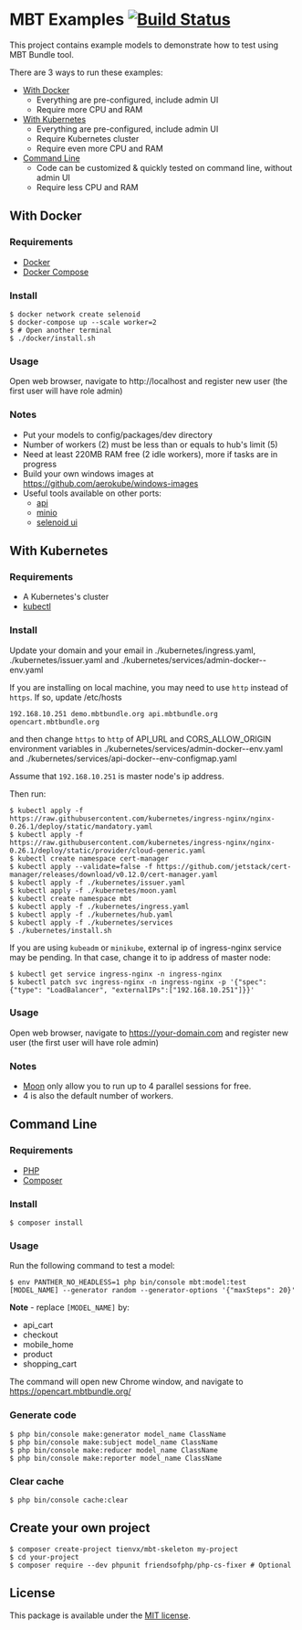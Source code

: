 # MBT Examples [![Build Status][travis_badge]][travis_link]

This project contains example models to demonstrate how to test using MBT Bundle tool.

There are 3 ways to run these examples:
* [With Docker](#with-docker)
  * Everything are pre-configured, include admin UI
  * Require more CPU and RAM
* [With Kubernetes](#with-kubernetes)
  * Everything are pre-configured, include admin UI
  * Require Kubernetes cluster
  * Require even more CPU and RAM
* [Command Line](#command-line)
  * Code can be customized & quickly tested on command line, without admin UI
  * Require less CPU and RAM

## With Docker

### Requirements

* [Docker](https://docs.docker.com/install/)
* [Docker Compose](https://docs.docker.com/compose/install/)

### Install

```
$ docker network create selenoid
$ docker-compose up --scale worker=2
$ # Open another terminal
$ ./docker/install.sh
```

### Usage

Open web browser, navigate to http://localhost and register new user (the first user will have role admin)

### Notes

* Put your models to config/packages/dev directory
* Number of workers (2) must be less than or equals to hub's limit (5)
* Need at least 220MB RAM free (2 idle workers), more if tasks are in progress
* Build your own windows images at https://github.com/aerokube/windows-images
* Useful tools available on other ports:
  * [api](http://localhost:82/api)
  * [minio](http://localhost:83)
  * [selenoid ui](http://localhost:84)

## With Kubernetes

### Requirements

* A Kubernetes's cluster
* [kubectl](https://kubernetes.io/docs/setup/production-environment/tools/kubeadm/install-kubeadm/#installing-kubeadm-kubelet-and-kubectl)

### Install

Update your domain and your email in ./kubernetes/ingress.yaml,
 ./kubernetes/issuer.yaml and ./kubernetes/services/admin-docker--env.yaml

If you are installing on local machine, you may need to use `http` instead of `https`. If so, update /etc/hosts
```
192.168.10.251 demo.mbtbundle.org api.mbtbundle.org opencart.mbtbundle.org
```
and then change `https` to `http` of API_URL and CORS_ALLOW_ORIGIN environment variables
in ./kubernetes/services/admin-docker--env.yaml and ./kubernetes/services/api-docker--env-configmap.yaml

Assume that `192.168.10.251` is master node's ip address.

Then run:
```
$ kubectl apply -f https://raw.githubusercontent.com/kubernetes/ingress-nginx/nginx-0.26.1/deploy/static/mandatory.yaml
$ kubectl apply -f https://raw.githubusercontent.com/kubernetes/ingress-nginx/nginx-0.26.1/deploy/static/provider/cloud-generic.yaml
$ kubectl create namespace cert-manager
$ kubectl apply --validate=false -f https://github.com/jetstack/cert-manager/releases/download/v0.12.0/cert-manager.yaml
$ kubectl apply -f ./kubernetes/issuer.yaml
$ kubectl apply -f ./kubernetes/moon.yaml
$ kubectl create namespace mbt
$ kubectl apply -f ./kubernetes/ingress.yaml
$ kubectl apply -f ./kubernetes/hub.yaml
$ kubectl apply -f ./kubernetes/services
$ ./kubernetes/install.sh
```

If you are using `kubeadm` or `minikube`, external ip of ingress-nginx service may be pending.
In that case, change it to ip address of master node:
```
$ kubectl get service ingress-nginx -n ingress-nginx
$ kubectl patch svc ingress-nginx -n ingress-nginx -p '{"spec": {"type": "LoadBalancer", "externalIPs":["192.168.10.251"]}}'
```

### Usage

Open web browser, navigate to https://your-domain.com and register new user (the first user will have role admin)

### Notes

* [Moon](https://aerokube.com/moon/latest/#_installing_license) only allow you to run up to 4 parallel sessions for free.
* 4 is also the default number of workers.

## Command Line

### Requirements

* [PHP](https://www.php.net/manual/en/install.php)
* [Composer](https://getcomposer.org/download/)

### Install

```
$ composer install
```

### Usage

Run the following command to test a model:

```
$ env PANTHER_NO_HEADLESS=1 php bin/console mbt:model:test [MODEL_NAME] --generator random --generator-options '{"maxSteps": 20}'
```

**Note** - replace `[MODEL_NAME]` by:
* api_cart
* checkout
* mobile_home
* product
* shopping_cart

The command will open new Chrome window, and navigate to https://opencart.mbtbundle.org/

### Generate code

```
$ php bin/console make:generator model_name ClassName
$ php bin/console make:subject model_name ClassName
$ php bin/console make:reducer model_name ClassName
$ php bin/console make:reporter model_name ClassName
```

### Clear cache

```
$ php bin/console cache:clear
```

## Create your own project

```
$ composer create-project tienvx/mbt-skeleton my-project
$ cd your-project
$ composer require --dev phpunit friendsofphp/php-cs-fixer # Optional
```

## License

This package is available under the [MIT license](LICENSE).

[travis_badge]: https://travis-ci.org/tienvx/mbt-examples.svg?branch=master
[travis_link]: https://travis-ci.org/tienvx/mbt-examples
